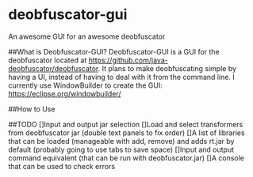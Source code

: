 # deobfuscator-gui
An awesome GUI for an awesome deobfuscator

##What is Deobfuscator-GUI?
Deobfuscator-GUI is a GUI for the deobfuscator located at https://github.com/java-deobfuscator/deobfuscator.
It plans to make deobfuscating simple by having a UI, instead of having to deal with it from the command line.
I currently use WindowBuilder to create the GUI: https://eclipse.org/windowbuilder/

##How to Use 

##TODO
[]Input and output jar selection
[]Load and select transformers from deobfuscator jar (double text panels to fix order)
[]A list of libraries that can be loaded (manageable with add, remove) and adds rt.jar by default (probably going to use tabs to save space)
[]Input and output command equivalent (that can be run with deobfuscator.jar)
[]A console that can be used to check errors